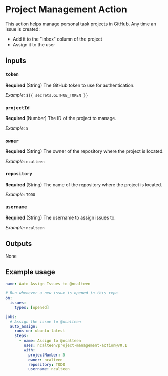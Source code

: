 # Project Management Action

This action helps manage personal task projects in GitHub. Any time an issue is
created:

- Add it to the "Inbox" column of the project
- Assign it to the user

## Inputs

### `token`

**Required** (String) The GitHub token to use for authentication.

_Example:_ `${{ secrets.GITHUB_TOKEN }}`

### `projectId`

**Required** (Number) The ID of the project to manage.

_Example:_ `5`

### `owner`

**Required** (String) The owner of the repository where the project is located.

_Example:_ `ncalteen`

### `repository`

**Required** (String) The name of the repository where the project is located.

_Example:_ `TODO`

### `username`

**Required** (String) The username to assign issues to.

_Example:_ `ncalteen`

## Outputs

None

## Example usage

```yaml
name: Auto Assign Issues to @ncalteen

# Run whenever a new issue is opened in this repo
on:
  issues:
    types: [opened]

jobs:
  # Assign the issue to @ncalteen
  auto_assign:
    runs-on: ubuntu-latest
    steps:
      - name: Assign to @ncalteen
        uses: ncalteen/project-management-action@v0.1
        with:
          projectNumber: 5
          owner: ncalteen
          repository: TODO
          username: ncalteen
```
